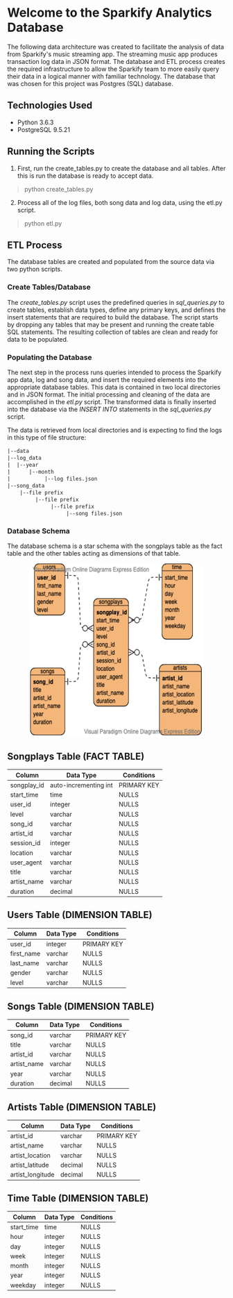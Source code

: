 Welcome to the Sparkify Analytics Database
==========================================

The following data architecture was created to facilitate the analysis of data from Sparkify's music streaming app.  The streaming music app produces transaction log data in JSON format. The database and ETL process creates the required infrastructure to allow the Sparkify team to more easily query their data in a logical manner with familiar technology. The database that was chosen for this project was Postgres (SQL) database. 

## Technologies Used
* Python 3.6.3
* PostgreSQL 9.5.21

Running the Scripts
-------------------
1.  First, run the create_tables.py to create the database and all tables.  After this is run the database is ready to accept data.
>python create_tables.py
2.  Process all of the log files, both song data and log data, using the etl.py script.
>python etl.py



ETL Process
-----------

The database tables are created and populated from the source data via two python scripts.

### Create Tables/Database
The *create_tables.py* script uses the predefined queries in *sql_queries.py* to create tables, establish data types, define any primary keys, and defines the insert statements that are required to build the database. The script starts by dropping any tables that may be present and running the create table SQL statements.  The resulting collection of tables are clean and ready for data to be populated.  

### Populating the Database
The next step in the process runs queries intended to process the Sparkify app data, log and song data, and insert the required elements into the appropriate database tables.  This data is contained in two local directories and in JSON format.  The initial processing and cleaning of the data are accomplished in the *etl.py* script.  The transformed data is finally inserted into the database via the *INSERT INTO* statements in the *sql_queries.py* script.

The data is retrieved from local directories and is expecting to find the logs in this type of file structure:
```
|--data
|--log_data
|  |--year
|      |--month
|           |--log files.json
|--song_data
    |--file prefix
         |--file prefix
              |--file prefix
                   |--song files.json
```              

### Database Schema
The database schema is a star schema with the songplays table as the fact table and the other tables acting as dimensions of that table.

<p align="center">
  <img width="400" height="400" src="sparkifyERD.png">
</p>


## Songplays Table (FACT TABLE)
| Column      | Data Type             | Conditions  |
|-------------|-----------------------|-------------|
| songplay_id | auto-incrementing int | PRIMARY KEY |
| start_time  | time                  | NULLS       |
| user_id     | integer               | NULLS       |
| level       | varchar               | NULLS       |
| song_id     | varchar               | NULLS       |
| artist_id   | varchar               | NULLS       |
| session_id  | integer               | NULLS       |
| location    | varchar               | NULLS       |
| user_agent  | varchar               | NULLS       |
| title       | varchar               | NULLS       |
| artist_name | varchar               | NULLS       |
| duration    | decimal               | NULLS       |

## Users Table (DIMENSION TABLE)
| Column     | Data Type             | Conditions  |
|------------|-----------------------|-------------|
| user_id    | integer               | PRIMARY KEY |
| first_name | varchar               | NULLS       |
| last_name  | varchar               | NULLS       |
| gender     | varchar               | NULLS       |
| level      | varchar               | NULLS       |

## Songs Table (DIMENSION TABLE)
| Column      | Data Type | Conditions  |
|-------------|-----------|-------------|
| song_id     | varchar   | PRIMARY KEY |
| title       | varchar   | NULLS       |
| artist_id   | varchar   | NULLS       |
| artist_name | varchar   | NULLS       |
| year        | varchar   | NULLS       |
| duration    | decimal   | NULLS       |

## Artists Table (DIMENSION TABLE)
| Column           | Data Type | Conditions  |
|------------------|-----------|-------------|
| artist_id        | varchar   | PRIMARY KEY |
| artist_name      | varchar   | NULLS       |
| artist_location  | varchar   | NULLS       |
| artist_latitude  | decimal   | NULLS       |
| artist_longitude | decimal   | NULLS       |

## Time Table (DIMENSION TABLE)
| Column     | Data Type | Conditions |
|------------|-----------|------------|
| start_time | time      | NULLS      |
| hour       | integer   | NULLS      |
| day        | integer   | NULLS      |
| week       | integer   | NULLS      |
| month      | integer   | NULLS      |
| year       | integer   | NULLS      |
| weekday    | integer   | NULLS      |